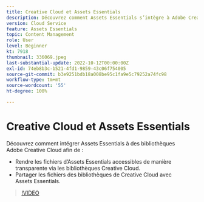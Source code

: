 ```yaml
---
title: Creative Cloud et Assets Essentials
description: Découvrez comment Assets Essentials s’intègre à Adobe Creative Cloud.
version: Cloud Service
feature: Assets Essentials
topic: Content Management
role: User
level: Beginner
kt: 7918
thumbnail: 336069.jpeg
last-substantial-update: 2022-10-12T00:00:00Z
exl-id: 74eb8b3c-b521-4fd1-9859-43c06f754005
source-git-commit: b3e9251bdb18a008be95c1fa9e5c79252a74fc98
workflow-type: tm+mt
source-wordcount: '55'
ht-degree: 100%

---
```


# Creative Cloud et Assets Essentials

Découvrez comment intégrer Assets Essentials à des bibliothèques Adobe Creative Cloud afin de :

+ Rendre les fichiers d’Assets Essentials accessibles de manière transparente via les bibliothèques Creative Cloud.
+ Partager les fichiers des bibliothèques de Creative Cloud avec Assets Essentials.

>[!VIDEO](https://video.tv.adobe.com/v/336069?quality=12&learn=on)
